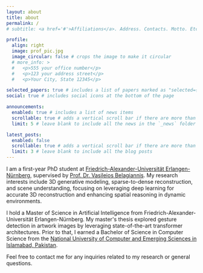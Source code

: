```yaml
---
layout: about
title: about
permalink: /
# subtitle: <a href='#'>Affiliations</a>. Address. Contacts. Motto. Etc.

profile:
  align: right
  image: prof_pic.jpg
  image_circular: false # crops the image to make it circular
  # more_info: >
  #   <p>555 your office number</p>
  #   <p>123 your address street</p>
  #   <p>Your City, State 12345</p>

selected_papers: true # includes a list of papers marked as "selected={true}"
social: true # includes social icons at the bottom of the page

announcements:
  enabled: true # includes a list of news items
  scrollable: true # adds a vertical scroll bar if there are more than 3 news items
  limit: 5 # leave blank to include all the news in the `_news` folder

latest_posts:
  enabled: false
  scrollable: true # adds a vertical scroll bar if there are more than 3 new posts items
  limit: 3 # leave blank to include all the blog posts
---
```


I am a first-year PhD student at [Friedrich-Alexander-Universität Erlangen-Nürnberg](https://www.fau.de/), supervised by [Prof. Dr. Vasileios Belagiannis](https://www.lms.tf.fau.eu/person/vasileios-belagiannis/). My research interests include 3D generative modeling, sparse-to-dense reconstruction, and scene understanding, focusing on leveraging deep learning for accurate 3D reconstruction and enhancing spatial reasoning in dynamic environments.

I hold a Master of Science in Artificial Intelligence from Friedrich-Alexander-Universität Erlangen-Nürnberg. My master's thesis explored gesture detection in artwork images by leveraging state-of-the-art transformer architectures. Prior to that, I earned a Bachelor of Science in Computer Science from the [National University of Computer and Emerging Sciences in Islamabad, Pakistan](http://isb.nu.edu.pk/). 

Feel free to contact me for any inquiries related to my research or general questions.
 